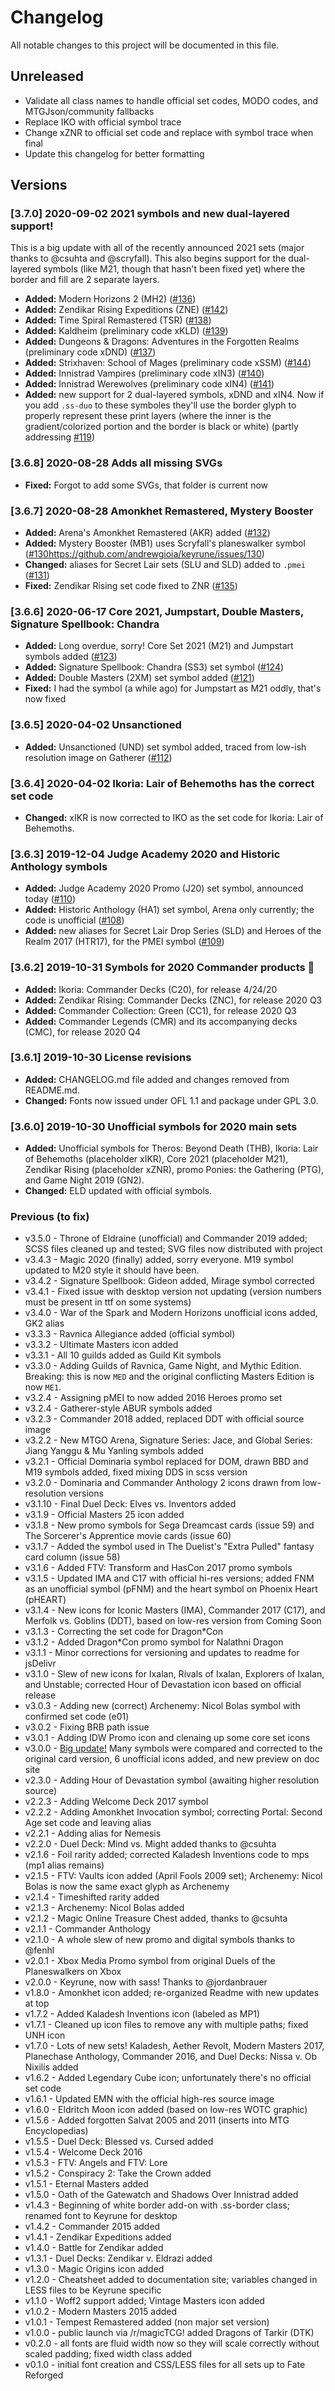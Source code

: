 # Changelog

All notable changes to this project will be documented in this file.

## Unreleased

* Validate all class names to handle official set codes, MODO codes, and MTGJson/community fallbacks
* Replace IKO with official symbol trace
* Change xZNR to official set code and replace with symbol trace when final
* Update this changelog for better formatting 

## Versions 

### [3.7.0] 2020-09-02 2021 symbols and new dual-layered support!

This is a big update with all of the recently announced 2021 sets (major thanks to @csuhta and @scryfall). This also begins support for the dual-layered symbols (like M21, though that hasn't been fixed yet) where the border and fill are 2 separate layers.

* **Added:** Modern Horizons 2 (MH2) ([#136](https://github.com/andrewgioia/keyrune/issues/136))
* **Added:** Zendikar Rising Expeditions (ZNE) ([#142](https://github.com/andrewgioia/keyrune/issues/142))
* **Added:** Time Spiral Remastered (TSR) ([#138](https://github.com/andrewgioia/keyrune/issues/138))
* **Added:** Kaldheim (preliminary code xKLD) ([#139](https://github.com/andrewgioia/keyrune/issues/139))
* **Added:** Dungeons & Dragons: Adventures in the Forgotten Realms (preliminary code xDND) ([#137](https://github.com/andrewgioia/keyrune/issues/137))
* **Added:** Strixhaven: School of Mages (preliminary code xSSM) ([#144](https://github.com/andrewgioia/keyrune/issues/144))
* **Added:** Innistrad Vampires (preliminary code xIN3) ([#140](https://github.com/andrewgioia/keyrune/issues/140))
* **Added:** Innistrad Werewolves (preliminary code xIN4) ([#141](https://github.com/andrewgioia/keyrune/issues/141))
* **Added:** new support for 2 dual-layered symbols, xDND and xIN4. Now if you add `.ss-duo` to these symboles they'll use the border glyph to properly represent these print layers (where the inner is the gradient/colorized portion and the border is black or white) (partly addressing [#119](https://github.com/andrewgioia/keyrune/issues/119))

### [3.6.8] 2020-08-28 Adds all missing SVGs

* **Fixed:** Forgot to add some SVGs, that folder is current now

### [3.6.7] 2020-08-28 Amonkhet Remastered, Mystery Booster

* **Added:** Arena's Amonkhet Remastered (AKR) added ([#132](https://github.com/andrewgioia/keyrune/issues/132))
* **Added:** Mystery Booster (MB1) uses Scryfall's planeswalker symbol ([#130https://github.com/andrewgioia/keyrune/issues/130]())
* **Changed:** aliases for Secret Lair sets (SLU and SLD) added to `.pmei` ([#131](https://github.com/andrewgioia/keyrune/issues/131))
* **Fixed:** Zendikar Rising set code fixed to ZNR ([#135](https://github.com/andrewgioia/keyrune/issues/135))

### [3.6.6] 2020-06-17 Core 2021, Jumpstart, Double Masters, Signature Spellbook: Chandra

* **Added:** Long overdue, sorry! Core Set 2021 (M21) and Jumpstart symbols added ([#123](https://github.com/andrewgioia/Keyrune/issues/123))
* **Added:** Signature Spellbook: Chandra (SS3) set symbol ([#124](https://github.com/andrewgioia/Keyrune/issues/124))
* **Added:** Double Masters (2XM) set symbol added ([#121](https://github.com/andrewgioia/Keyrune/issues/121))
* **Fixed:** I had the symbol (a while ago) for Jumpstart as M21 oddly, that's now fixed

### [3.6.5] 2020-04-02 Unsanctioned

* **Added:** Unsanctioned (UND) set symbol added, traced from low-ish resolution image on Gatherer ([#112](https://github.com/andrewgioia/Keyrune/issues/112))

### [3.6.4] 2020-04-02 Ikoria: Lair of Behemoths has the correct set code 

* **Changed:** xIKR is now corrected to IKO as the set code for Ikoria: Lair of Behemoths.

### [3.6.3] 2019-12-04 Judge Academy 2020 and Historic Anthology symbols 

* **Added:** Judge Academy 2020 Promo (J20) set symbol, announced today ([#110](https://github.com/andrewgioia/Keyrune/issues/110))
* **Added:** Historic Anthology (HA1) set symbol, Arena only currently; the code is unofficial ([#108](https://github.com/andrewgioia/Keyrune/issues/108))
* **Added:** new aliases for Secret Lair Drop Series (SLD) and Heroes of the Realm 2017 (HTR17), for the PMEI symbol ([#109](https://github.com/andrewgioia/Keyrune/issues/109))

### [3.6.2] 2019-10-31 Symbols for 2020 Commander products 👻

* **Added:** Ikoria: Commander Decks (C20), for release 4/24/20
* **Added:** Zendikar Rising: Commander Decks (ZNC), for release 2020 Q3
* **Added:** Commander Collection: Green (CC1), for release 2020 Q3
* **Added:** Commander Legends (CMR) and its accompanying decks (CMC), for release 2020 Q4

### [3.6.1] 2019-10-30 License revisions

* **Added:** CHANGELOG.md file added and changes removed from README.md.
* **Changed:** Fonts now issued under OFL 1.1 and package under GPL 3.0.

### [3.6.0] 2019-10-30 Unofficial symbols for 2020 main sets

* **Added:** Unofficial symbols for Theros: Beyond Death (THB), Ikoria: Lair of Behemoths (placeholder xIKR), Core 2021 (placeholder M21), Zendikar Rising (placeholder xZNR), promo Ponies: the Gathering (PTG), and Game Night 2019 (GN2).
* **Changed:** ELD updated with official symbols.

### Previous (to fix)

* v3.5.0 - Throne of Eldraine (unofficial) and Commander 2019 added; SCSS files cleaned up and tested; SVG files now distributed with project
* v3.4.3 - Magic 2020 (finally) added, sorry everyone. M19 symbol updated to M20 style it should have been.
* v3.4.2 - Signature Spellbook: Gideon added, Mirage symbol corrected
* v3.4.1 - Fixed issue with desktop version not updating (version numbers must be present in ttf on some systems)
* v3.4.0 - War of the Spark and Modern Horizons unofficial icons added, GK2 alias
* v3.3.3 - Ravnica Allegiance added (official symbol)
* v3.3.2 - Ultimate Masters icon added
* v3.3.1 - All 10 guilds added as Guild Kit symbols
* v3.3.0 - Adding Guilds of Ravnica, Game Night, and Mythic Edition. Breaking: this is now `MED` and the original conflicting Masters Edition is now `ME1`.
* v3.2.4 - Assigning pMEI to now added 2016 Heroes promo set
* v3.2.4 - Gatherer-style ABUR symbols added
* v3.2.3 - Commander 2018 added, replaced DDT with official source image
* v3.2.2 - New MTGO Arena, Signature Series: Jace, and Global Series: Jiang Yanggu & Mu Yanling symbols added
* v3.2.1 - Official Dominaria symbol replaced for DOM, drawn BBD and M19 symbols added, fixed mixing DDS in scss version
* v3.2.0 - Dominaria and Commander Anthology 2 icons drawn from low-resolution versions
* v3.1.10 - Final Duel Deck: Elves vs. Inventors added
* v3.1.9 - Official Masters 25 icon added
* v3.1.8 - New promo symbols for Sega Dreamcast cards (issue 59) and The Sorcerer's Apprentice movie cards (issue 60)
* v3.1.7 - Added the symbol used in The Duelist's "Extra Pulled" fantasy card column (issue 58)
* v3.1.6 - Added FTV: Transform and HasCon 2017 promo symbols
* v3.1.5 - Updated IMA and C17 with official hi-res versions; added FNM as an unofficial symbol (pFNM) and the heart symbol on Phoenix Heart (pHEART)
* v3.1.4 - New icons for Iconic Masters (IMA), Commander 2017 (C17), and Merfolk vs. Goblins (DDT), based on low-res version from Coming Soon
* v3.1.3 - Correcting the set code for Dragon*Con
* v3.1.2 - Added Dragon*Con promo symbol for Nalathni Dragon
* v3.1.1 - Minor corrections for versioning and updates to readme for jsDelivr
* v3.1.0 - Slew of new icons for Ixalan, Rivals of Ixalan, Explorers of Ixalan, and Unstable; corrected Hour of Devastation icon based on official release
* v3.0.3 - Adding new (correct) Archenemy: Nicol Bolas symbol with confirmed set code (e01)
* v3.0.2 - Fixing BRB path issue
* v3.0.1 - Adding IDW Promo icon and clenaing up some core set icons
* v3.0.0 - [Big update!](https://github.com/andrewgioia/Keyrune/milestone/1) Many symbols were compared and corrected to the original card version, 6 unofficial icons added, and new preview on doc site
* v2.3.0 - Adding Hour of Devastation symbol (awaiting higher resolution source)
* v2.2.3 - Adding Welcome Deck 2017 symbol
* v2.2.2 - Adding Amonkhet Invocation symbol; correcting Portal: Second Age set code and leaving alias
* v2.2.1 - Adding alias for Nemesis
* v2.2.0 - Duel Deck: Mind vs. Might added thanks to @csuhta
* v2.1.6 - Foil rarity added; corrected Kaladesh Inventions code to mps (mp1 alias remains)
* v2.1.5 - FTV: Vaults icon added (April Fools 2009 set); Archenemy: Nicol Bolas is now the same exact glyph as Archenemy
* v2.1.4 - Timeshifted rarity added
* v2.1.3 - Archenemy: Nicol Bolas added
* v2.1.2 - Magic Online Treasure Chest added, thanks to @csuhta
* v2.1.1 - Commander Anthology
* v2.1.0 - A whole slew of new promo and digital symbols thanks to @fenhl
* v2.0.1 - Xbox Media Promo symbol from original Duels of the Planeswalkers on Xbox
* v2.0.0 - Keyrune, now with sass! Thanks to @jordanbrauer
* v1.8.0 - Amonkhet icon added; re-organized Readme with new updates at top
* v1.7.2 - Added Kaladesh Inventions icon (labeled as MP1)
* v1.7.1 - Cleaned up icon files to remove any with multiple paths; fixed UNH icon
* v1.7.0 - Lots of new sets! Kaladesh, Aether Revolt, Modern Masters 2017, Planechase Anthology, Commander 2016, and Duel Decks: Nissa v. Ob Nixilis added
* v1.6.2 - Added Legendary Cube icon; unfortunately there's no official set code
* v1.6.1 - Updated EMN with the official high-res source image
* v1.6.0 - Eldritch Moon icon added (based on low-res WOTC graphic)
* v1.5.6 - Added forgotten Salvat 2005 and 2011 (inserts into MTG Encyclopedias)
* v1.5.5 - Duel Deck: Blessed vs. Cursed added
* v1.5.4 - Welcome Deck 2016
* v1.5.3 - FTV: Angels and FTV: Lore
* v1.5.2 - Conspiracy 2: Take the Crown added
* v1.5.1 - Eternal Masters added
* v1.5.0 - Oath of the Gatewatch and Shadows Over Innistrad added
* v1.4.3 - Beginning of white border add-on with .ss-border class; renamed font to Keyrune for desktop
* v1.4.2 - Commander 2015 added
* v1.4.1 - Zendikar Expeditions added
* v1.4.0 - Battle for Zendikar added
* v1.3.1 - Duel Decks: Zendikar v. Eldrazi added
* v1.3.0 - Magic Origins icon added
* v1.2.0 - Cheatsheet added to documentation site; variables changed in LESS files to be Keyrune specific
* v1.1.0 - Woff2 support added; Vintage Masters icon added
* v1.0.2 - Modern Masters 2015 added
* v1.0.1 - Tempest Remastered added (non major set version)
* v1.0.0 - public launch via /r/magicTCG! added Dragons of Tarkir (DTK)
* v0.2.0 - all fonts are fluid width now so they will scale correctly without scaled padding; fixed width class added
* v0.1.0 - initial font creation and CSS/LESS files for all sets up to Fate Reforged